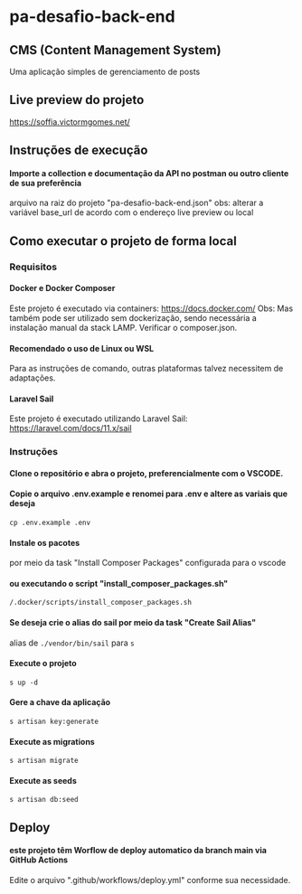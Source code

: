 # pa-desafio-back-end

## CMS (Content Management System)

Uma aplicação simples de gerenciamento de posts

## Live preview do projeto

https://soffia.victormgomes.net/

## Instruções de execução

#### Importe a collection e documentação da API no postman ou outro cliente de sua preferência

arquivo na raiz do projeto "pa-desafio-back-end.json"
obs: alterar a variável base_url de acordo com o endereço live preview ou local

## Como executar o projeto de forma local

### Requisitos

#### Docker e Docker Composer

Este projeto é executado via containers: https://docs.docker.com/
Obs: Mas também pode ser utilizado sem dockerização, sendo necessária a instalação manual da stack LAMP.
Verificar o composer.json.

#### Recomendado o uso de Linux ou WSL

Para as instruções de comando, outras plataformas talvez necessitem de adaptações.

#### Laravel Sail

Este projeto é executado utilizando Laravel Sail: https://laravel.com/docs/11.x/sail

### Instruções

#### Clone o repositório e abra o projeto, preferencialmente com o VSCODE.

#### Copie o arquivo .env.example e renomei para .env e altere as variais que deseja

`cp .env.example .env`

#### Instale os pacotes

por meio da task "Install Composer Packages" configurada para o vscode

#### ou executando o script "install_composer_packages.sh"

`/.docker/scripts/install_composer_packages.sh`

#### Se deseja crie o alias do sail por meio da task "Create Sail Alias"

alias de
`./vendor/bin/sail`
para
`s`

#### Execute o projeto

`s up -d`

#### Gere a chave da aplicação

`s artisan key:generate`

#### Execute as migrations

`s artisan migrate`

#### Execute as seeds

`s artisan db:seed`

## Deploy

#### este projeto têm Worflow de deploy automatico da branch main via GitHub Actions

Edite o arquivo ".github/workflows/deploy.yml" conforme sua necessidade.
